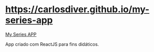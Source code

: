 # https://carlosdiver.github.io/my-series-app

<a href="http://myseriesapp-com.umbler.net/" target="_blank">My Series APP</a>

App criado com ReactJS para fins didáticos.
